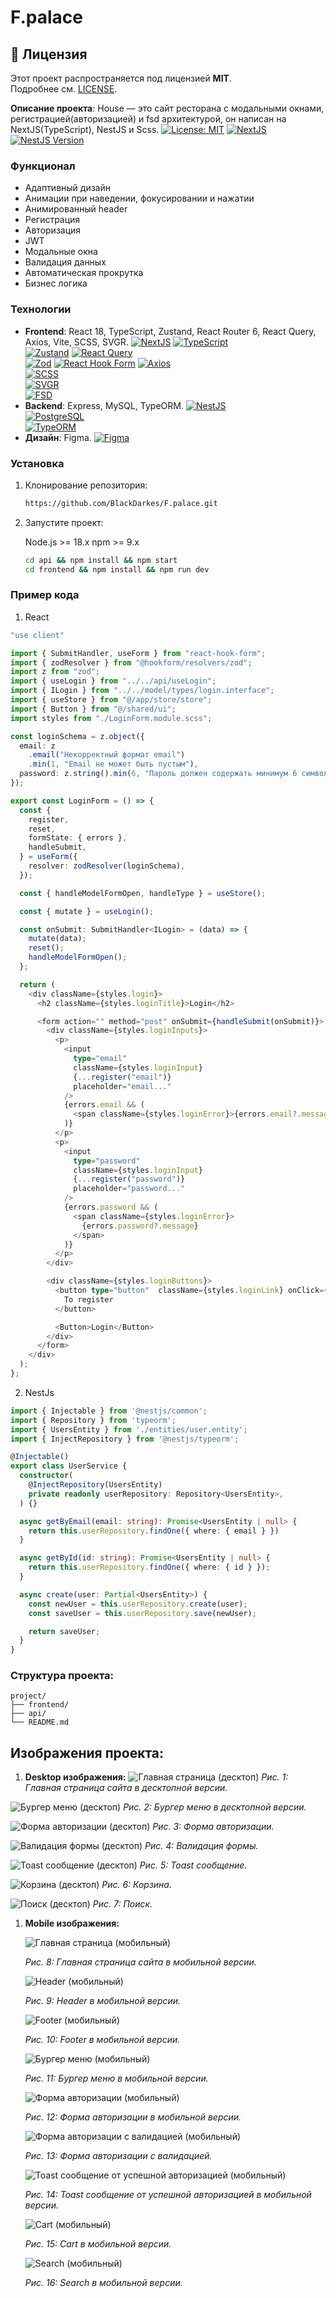 # F.palace

## 📜 Лицензия
Этот проект распространяется под лицензией **MIT**.  
Подробнее см. [LICENSE](LICENSE).

**Описание проекта**: House — это сайт ресторана с модальными окнами, регистрацией(авторизацией) и fsd архитектурой, он написан на NextJS(TypeScript), NestJS и Scss.
[![License: MIT](https://img.shields.io/badge/License-MIT-yellow.svg)](https://opensource.org/licenses/MIT)
[![NextJS](https://img.shields.io/badge/Next.js-15-000000?logo=next.js)](https://nextjs.org/)
[![NestJS Version](https://img.shields.io/badge/NestJS-9%2B-E0234E?logo=nestjs)](https://nestjs.com)

### Функционал

- Адаптивный дизайн
- Анимации при наведении, фокусировании и нажатии
- Анимированный header
- Регистрация
- Авторизация
- JWT
- Модальные окна
- Валидация данных
- Автоматическая прокрутка
- Бизнес логика

### Технологии
- **Frontend**: React 18, TypeScript, Zustand, React Router 6, React Query, Axios, Vite, SCSS, SVGR.
  [![NextJS](https://img.shields.io/badge/Next.js-15-000000?logo=next.js)](https://nextjs.org/) 
  [![TypeScript](https://img.shields.io/badge/TypeScript-5%2B-%233178C6?logo=typescript)](https://www.typescriptlang.org/)  
  [![Zustand](https://img.shields.io/badge/Zustand-4.4-%23000000?logo=zustand)](https://github.com/pmndrs/zustand) 
  [![React Query](https://img.shields.io/badge/React_Query-5-%23FF4154?logo=react-query)](https://tanstack.com/query/latest/)  
  [![Zod](https://img.shields.io/badge/Zod-1.0-%23007ACC?logo=zod)](https://github.com/colinhacks/zod)
  [![React Hook Form](https://img.shields.io/badge/React_Hook_Form-7.0-%2361DAFB?logo=react)](https://react-hook-form.com/)
  [![Axios](https://img.shields.io/badge/Axios-1.x-%235A29E4?logo=axios)](https://axios-http.com/)   
  [![SCSS](https://img.shields.io/badge/SCSS-1.65%2B-%23CC6699?logo=sass)](https://sass-lang.com/)  
  [![SVGR](https://img.shields.io/badge/SVGR-8-%23FF4785?logo=svg)](https://react-svgr.com/)  
  [![FSD](https://img.shields.io/badge/FSD-Architecture-%23007EC6)](https://feature-sliced.design/)
- **Backend**: Express, MySQL, TypeORM.
   [![NestJS](https://img.shields.io/badge/NestJS-10-%23E0234E?logo=nestjs)](https://nestjs.com/)  
  [![PostgreSQL](https://img.shields.io/badge/PostgreSQL-16+-%23336791?logo=postgresql)](https://www.postgresql.org/)  
  [![TypeORM](https://img.shields.io/badge/TypeORM-0.3-%23FE0909?logo=typeorm)](https://typeorm.io/)   
- **Дизайн**: Figma.
  [![Figma](https://img.shields.io/badge/Figma-Design-%23F24E1E?logo=figma)](https://figma.com/)

### Установка

1. Клонирование репозитория:

   ```bash
   https://github.com/BlackDarkes/F.palace.git

   ```

2. Запустите проект:
   
    Node.js >= 18.x
    npm >= 9.x
   ```bash
   cd api && npm install && npm start
   cd frontend && npm install && npm run dev
   ```

### Пример кода

1. React

```TypeScript
"use client"

import { SubmitHandler, useForm } from "react-hook-form";
import { zodResolver } from "@hookform/resolvers/zod";
import z from "zod";
import { useLogin } from "../../api/useLogin";
import { ILogin } from "../../model/types/login.interface";
import { useStore } from "@/app/store/store";
import { Button } from "@/shared/ui";
import styles from "./LoginForm.module.scss";

const loginSchema = z.object({
  email: z
    .email("Некорректный формат email")
    .min(1, "Email не может быть пустым"),
  password: z.string().min(6, "Пароль должен содержать минимум 6 символов"),
});

export const LoginForm = () => {
  const {
    register,
    reset,
    formState: { errors },
    handleSubmit,
  } = useForm({
    resolver: zodResolver(loginSchema),
  });

  const { handleModelFormOpen, handleType } = useStore();

  const { mutate } = useLogin();

  const onSubmit: SubmitHandler<ILogin> = (data) => {
    mutate(data);
    reset();
    handleModelFormOpen();
  };

  return (
    <div className={styles.login}>
      <h2 className={styles.loginTitle}>Login</h2>

      <form action="" method="post" onSubmit={handleSubmit(onSubmit)}>
        <div className={styles.loginInputs}>
          <p>
            <input
              type="email"
              className={styles.loginInput}
              {...register("email")}
              placeholder="email..."
            />
            {errors.email && (
              <span className={styles.loginError}>{errors.email?.message}</span>
            )}
          </p>
          <p>
            <input
              type="password"
              className={styles.loginInput}
              {...register("password")}
              placeholder="password..."
            />
            {errors.password && (
              <span className={styles.loginError}>
                {errors.password?.message}
              </span>
            )}
          </p>
        </div>

        <div className={styles.loginButtons}>
          <button type="button"  className={styles.loginLink} onClick={() => handleType("register")}>
            To register
          </button>

          <Button>Login</Button>
        </div>
      </form>
    </div>
  );
};
```
2. NestJs
```TypeScript
import { Injectable } from '@nestjs/common';
import { Repository } from 'typeorm';
import { UsersEntity } from './entities/user.entity';
import { InjectRepository } from '@nestjs/typeorm';

@Injectable()
export class UserService {
  constructor(
    @InjectRepository(UsersEntity)
    private readonly userRepository: Repository<UsersEntity>,
  ) {}

  async getByEmail(email: string): Promise<UsersEntity | null> {
    return this.userRepository.findOne({ where: { email } })
  }

  async getById(id: string): Promise<UsersEntity | null> {
    return this.userRepository.findOne({ where: { id } });
  }

  async create(user: Partial<UsersEntity>) {
    const newUser = this.userRepository.create(user);
    const saveUser = this.userRepository.save(newUser);

    return saveUser;
  }
}

```

### Структура проекта:
    project/  
    ├── frontend/       
    ├── api/        
    └── README.md  

## Изображения проекта:
1. **Desktop изображения:**
  ![Главная страница (десктоп)](images/desctop/main.png)
  *Рис. 1: Главная страница сайта в десктопной версии.* 

  ![Бургер меню (десктоп)](images/desctop/burger.png)
  *Рис. 2: Бургер меню в десктопной версии.* 

  ![Форма авторизации (десктоп)](images/desctop/formLogin.png)
  *Рис. 3: Форма авторизации.*

  ![Валидация формы (десктоп)](images/desctop/formValidate.png)
  *Рис. 4: Валидация формы.*

  ![Toast сообщение (десктоп)](images/desctop/toastMessage.png)
  *Рис. 5: Toast сообщение.*

  ![Корзина (десктоп)](images/desctop/cart.png)
  *Рис. 6: Корзина.*

  ![Поиск (десктоп)](images/desctop/search.png)
  *Рис. 7: Поиск.*


1. **Mobile изображения:**
   
   ![Главная страница (мобильный)](images/mobile/main.png)

   *Рис. 8: Главная страница сайта в мобильной версии.*
   
   ![Header (мобильный)](images/mobile/header.png)

   *Рис. 9: Header в мобильной версии.*
   
   ![Footer (мобильный)](images/mobile/footer.png)

   *Рис. 10: Footer в мобильной версии.*

   ![Бургер меню (мобильный)](images/mobile/burger.png)

   *Рис. 11: Бургер меню в мобильной версии.*

   ![Форма авторизации (мобильный)](images/mobile/loginForm.png)

   *Рис. 12: Форма авторизации в мобильной версии.*

   ![Форма авторизации с валидацией (мобильный)](images/mobile/formValidate.png)

   *Рис. 13: Форма авторизации с валидацией.*

   ![Toast сообщение от успешной авторизацией (мобильный)](images/mobile/toastMessage.png)

   *Рис. 14: Toast сообщение от успешной авторизацией в мобильной версии.*

   ![Cart (мобильный)](images/mobile/cart.png)

   *Рис. 15: Cart в мобильной версии.*

   ![Search (мобильный)](images/mobile/search.png)

   *Рис. 16: Search в мобильной версии.*